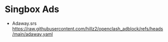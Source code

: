 # Singbox Ads

- Adaway.srs
  https://raw.githubusercontent.com/hillz2/openclash_adblock/refs/heads/main/adaway.yaml
